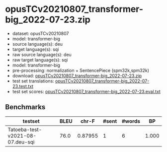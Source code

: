 # opusTCv20210807_transformer-big_2022-07-23.zip

* dataset: opusTCv20210807
* model: transformer-big
* source language(s): deu
* target language(s): sqi
* raw source language(s): deu
* raw target language(s): sqi
* model: transformer-big
* pre-processing: normalization + SentencePiece (spm32k,spm32k)
* download: [opusTCv20210807_transformer-big_2022-07-23.zip](https://object.pouta.csc.fi/Tatoeba-MT-models/deu-sqi/opusTCv20210807_transformer-big_2022-07-23.zip)
* test set translations: [opusTCv20210807_transformer-big_2022-07-23.test.txt](https://object.pouta.csc.fi/Tatoeba-MT-models/deu-sqi/opusTCv20210807_transformer-big_2022-07-23.test.txt)
* test set scores: [opusTCv20210807_transformer-big_2022-07-23.eval.txt](https://object.pouta.csc.fi/Tatoeba-MT-models/deu-sqi/opusTCv20210807_transformer-big_2022-07-23.eval.txt)

## Benchmarks

| testset | BLEU  | chr-F | #sent | #words | BP |
|---------|-------|-------|-------|--------|----|
| Tatoeba-test-v2021-08-07.deu-sqi 	| 76.0 	| 0.87955 	| 1 	| 6 	| 1.000 |

